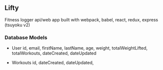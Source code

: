 ## Lifty ##
Fitness logger api/web app built with webpack, babel, react, redux, express (tsuyoku v2)

### Database Models ###
- User
  id, email, firstName, lastName, age, weight, totalWeightLifted, totalWorkouts, dateCreated, dateUpdated

- Workouts
  id, dateCreated, dateUpdated, 